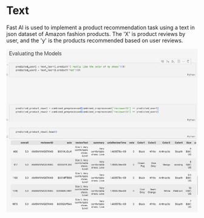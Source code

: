 # Text
Fast AI is used to implement a product recommendation task using a text in json dataset of Amazon fashion products. The 'X' is product reviews by user, and the 'y' is the products recommended based on user reviews.

![alt text](../images/text_model_example.png)